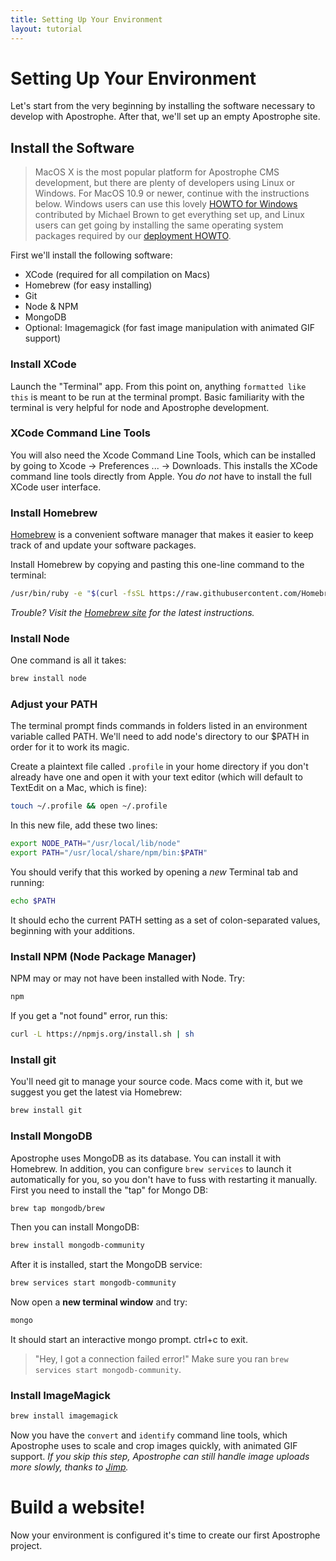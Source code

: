 ```yaml
---
title: Setting Up Your Environment
layout: tutorial
---
```

# Setting Up Your Environment

Let's start from the very beginning by installing the software necessary to develop with Apostrophe. After that, we'll set up an empty Apostrophe site.

## Install the Software

>MacOS X is the most popular platform for Apostrophe CMS development, but there are plenty of developers using Linux or Windows.  For MacOS 10.9 or newer, continue with the instructions below. Windows users can use this lovely [HOWTO for Windows](../howtos/windows.md) contributed by Michael Brown to get everything set up, and Linux users can get going by installing the same operating system packages required by our [deployment HOWTO](../intermediate/deployment.md).

First we'll install the following software:

* XCode \(required for all compilation on Macs\)
* Homebrew \(for easy installing\)
* Git
* Node & NPM
* MongoDB
* Optional: Imagemagick \(for fast image manipulation with animated GIF support\)

### Install XCode

Launch the "Terminal" app. From this point on, anything `formatted like this` is meant to be run at the terminal prompt. Basic familiarity with the terminal is very helpful for node and Apostrophe development.

### XCode Command Line Tools

You will also need the Xcode Command Line Tools, which can be installed by going to Xcode -&gt; Preferences ... -&gt; Downloads. This installs the XCode command line tools directly from Apple. You *do not* have to install the full XCode user interface.

### Install Homebrew

[Homebrew](http://brew.sh/) is a convenient software manager that makes it easier to keep track of and update your software packages.

Install Homebrew by copying and pasting this one-line command to the terminal:

```bash
/usr/bin/ruby -e "$(curl -fsSL https://raw.githubusercontent.com/Homebrew/install/master/install)"
```

_Trouble? Visit the_ [_Homebrew site_](http://brew.sh/) _for the latest instructions._

### Install Node

One command is all it takes:

```bash
brew install node
```

### Adjust your PATH

The terminal prompt finds commands in folders listed in an environment variable called PATH. We'll need to add node's directory to our $PATH in order for it to work its magic.

Create a plaintext file called `.profile` in your home directory if you don't already have one and open it with your text editor \(which will default to TextEdit on a Mac, which is fine\):

```bash
touch ~/.profile && open ~/.profile
```

In this new file, add these two lines:

```bash
export NODE_PATH="/usr/local/lib/node"
export PATH="/usr/local/share/npm/bin:$PATH"
```

You should verify that this worked by opening a _new_ Terminal tab and running:

```bash
echo $PATH
```

It should echo the current PATH setting as a set of colon-separated values, beginning with your additions.

### Install NPM \(Node Package Manager\)

NPM may or may not have been installed with Node. Try:

```bash
npm
```

If you get a "not found" error, run this:

```bash
curl -L https://npmjs.org/install.sh | sh
```

### Install git

You'll need git to manage your source code. Macs come with it, but we suggest you get the latest via Homebrew:

```bash
brew install git
```

### Install MongoDB

Apostrophe uses MongoDB as its database. You can install it with Homebrew. In addition, you can configure `brew services` to launch it automatically for you, so you don't have to fuss with restarting it manually.  First you need to install the "tap" for Mongo DB:

```bash
brew tap mongodb/brew
```
Then you can install MongoDB:

```bash
brew install mongodb-community
```

After it is installed, start the MongoDB service:

```bash
brew services start mongodb-community
```

Now open a **new terminal window** and try:

```bash
mongo
```

It should start an interactive mongo prompt. ctrl+c to exit.

> "Hey, I got a connection failed error!" Make sure you ran `brew services start mongodb-community`.

### Install ImageMagick

```bash
brew install imagemagick
```

Now you have the `convert` and `identify` command line tools, which Apostrophe uses to scale and crop images quickly, with animated GIF support. _If you skip this step, Apostrophe can still handle image uploads more slowly, thanks to_ [_Jimp_](https://npmjs.org/package/jimp)_._

# Build a website!

Now your environment is configured it's time to create our first Apostrophe project.

